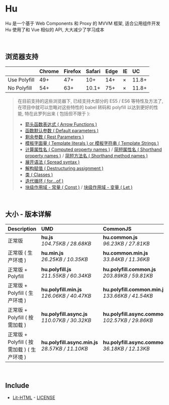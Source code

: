 # Hu
Hu 是一个基于 Web Components 和 Proxy 的 MVVM 框架, 适合公用组件开发<br>
Hu 使用了和 Vue 相似的 API, 大大减少了学习成本

<br>

## 浏览器支持

|              | Chrome | Firefox | Safari | Edge | IE | UC    |
| :-           | :-     | :-      | :-     | :-   | :- | :-    |
| Use Polyfill | 49+    | 47+     | 10+    | 14+  | ×  | 11.8+ |
| No Polyfill  | 54+    | 63+     | 10.1+  | 75+  | ×  | 11.8+ |

> 在目前支持的这些浏览器下, 已经支持大部分的 ES5 / ES6 等特性及方法了,<br>
> 在项目中就可以忽略对这些特性的 babel 转码和 polyfill 以达到更好的性能, 特在此罗列出来 ( 包括但不限于 ): <br>
  > - [箭头函数表达式 ( Arrow Functions )](https://developer.mozilla.org/zh-CN/docs/Web/JavaScript/Reference/Functions/Arrow_functions)
  > - [函数默认参数 ( Default parameters )](https://developer.mozilla.org/zh-CN/docs/Web/JavaScript/Reference/Functions/Default_parameters)
  > - [剩余参数 ( Rest Parameters )](https://developer.mozilla.org/zh-CN/docs/Web/JavaScript/Reference/Functions/Rest_parameters)
  > - [模板字面量 ( Template literals ) or 模板字符串 ( Template Strings )](https://developer.mozilla.org/zh-CN/docs/Web/JavaScript/Reference/template_strings)
  > - [计算属性名 ( Computed property names )](https://developer.mozilla.org/zh-CN/docs/Web/JavaScript/Reference/Operators/Object_initializer#计算属性名) / [简短属性名 ( Shorthand property names )](https://developer.mozilla.org/zh-CN/docs/Web/JavaScript/Reference/Operators/Object_initializer#属性定义) / [简短方法名 ( Shorthand method names )](https://developer.mozilla.org/zh-CN/docs/Web/JavaScript/Reference/Operators/Object_initializer#方法定义)
  > - [展开语法 ( Spread syntax )](https://developer.mozilla.org/zh-CN/docs/Web/JavaScript/Reference/Operators/Spread_syntax)
  > - [解构赋值 ( Destructuring assignment )](https://developer.mozilla.org/zh-CN/docs/Web/JavaScript/Reference/Operators/Destructuring_assignment)
  > - [类 ( Classes )](https://developer.mozilla.org/zh-CN/docs/Web/JavaScript/Reference/Classes)
  > - [迭代循环 ( for...of )](https://developer.mozilla.org/zh-CN/docs/Web/JavaScript/Reference/Statements/for...of)
  > - [块级作用域 - 常量 ( Const )](https://developer.mozilla.org/zh-CN/docs/Web/JavaScript/Reference/Statements/const) / [块级作用域 - 变量 ( Let )](https://developer.mozilla.org/zh-CN/docs/Web/JavaScript/Reference/Statements/let)

<br>

## 大小 - 版本详解
| Description | UMD | CommonJS | ES Module |
| :- | :- | :- | :- |
| 正常版 | **hu.js**<br>*104.75KB / 28.68KB* | **hu.common.js**<br>*96.23KB / 27.81KB* | **hu.esm.js**<br>*96.21KB / 27.80KB* |
| 正常版 ( 生产环境 ) | **hu.min.js**<br>*26.25KB / 10.35KB* | **hu.common.min.js**<br>*33.84KB / 11.36KB* | **hu.esm.min.js**<br>*26.08KB / 10.28KB* |
| 正常版 + Polyfill | **hu.polyfill.js**<br>*211.55KB / 60.34KB* | **hu.polyfill.common.js**<br>*203.89KB / 59.81KB* | **hu.polyfill.esm.js**<br>*203.88KB / 59.79KB* |
| 正常版 + Polyfill ( 生产环境 ) | **hu.polyfill.min.js**<br>*126.06KB / 40.47KB* | **hu.polyfill.common.min.js**<br>*133.66KB / 41.54KB* | **hu.polyfill.esm.min.js**<br>*125.89KB / 40.40KB* |
| 正常版 + Polyfill ( 按需加载 ) | **hu.polyfill.async.js**<br>*110.07KB / 30.32KB* | **hu.polyfill.async.common.js**<br>*102.57KB / 29.86KB* | **hu.polyfill.async.esm.js**<br>*102.55KB / 29.84KB* |
| 正常版 + Polyfill ( 按需加载 ) ( 生产环境 ) | **hu.polyfill.async.min.js**<br>*28.57KB / 11.10KB* | **hu.polyfill.async.common.min.js**<br>*36.18KB / 12.13KB* | **hu.polyfill.async.esm.min.js**<br>*28.40KB / 11.03KB* |

<br>

## Include
  - [Lit-HTML](https://github.com/Polymer/lit-html) \- [LICENSE](https://github.com/Polymer/lit-html/blob/master/LICENSE)